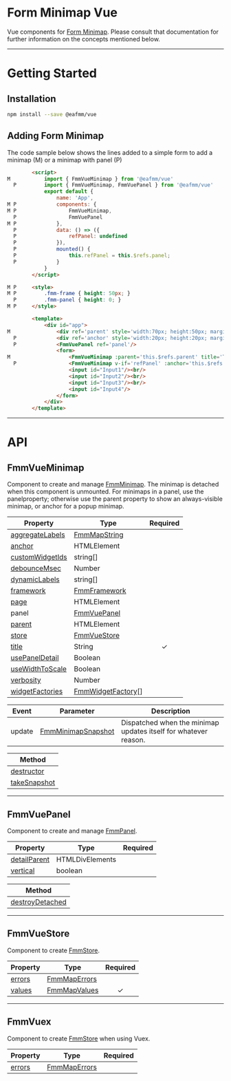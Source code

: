 # Form Minimap Vue
Vue components for [Form Minimap](https://www.npmjs.com/package/@eafmm/core).
Please consult that documentation for further information on the concepts mentioned below.

***
# Getting Started
## Installation
```bash
npm install --save @eafmm/vue
```

## Adding Form Minimap
The code sample below shows the lines added to a simple form to add a minimap (M) or a minimap with panel (P)
```html
        <script>
M           import { FmmVueMinimap } from '@eafmm/vue'
  P         import { FmmVueMinimap, FmmVuePanel } from '@eafmm/vue'
            export default {
                name: 'App',
M P             components: {
M P                 FmmVueMinimap,
  P                 FmmVuePanel
M P             },
  P             data: () => ({
  P                 refPanel: undefined
  P             }),
  P             mounted() {
  P                 this.refPanel = this.$refs.panel;
  P             }
            }
        </script>

M P     <style>
M P         .fmm-frame { height: 50px; }
  P         .fmm-panel { height: 0; }
M P     </style>

        <template>
            <div id="app">
M               <div ref='parent' style='width:70px; height:50px; margin-left:200px'></div>
  P             <div ref='anchor' style='width:20px; height:20px; margin-left:200px'></div>
  P             <FmmVuePanel ref='panel'/>
                <form>
M                   <FmmVueMinimap :parent='this.$refs.parent' title='Title'/>
  P                 <FmmVueMinimap v-if='refPanel' :anchor='this.$refs.anchor' :panel='refPanel' title='Title'/>
                    <input id="Input1"/><br/>
                    <input id="Input2"/><br/>
                    <input id="Input3"/><br/>
                    <input id="Input4"/>
                </form>
            </div>
        </template>
```

***
# API
## FmmVueMinimap
Component to create and manage [FmmMinimap](https://www.npmjs.com/package/@eafmm/core#fmmminimap).
The minimap is detached when this component is unmounted.
For minimaps in a panel, use the panelproperty; otherwise use the parent property to show an always-visible minimap, or anchor for a popup minimap.

Property | Type | Required
--- | --- | :---:
[aggregateLabels](https://www.npmjs.com/package/@eafmm/core#mcp-aggregatelabels) | [FmmMapString](https://www.npmjs.com/package/@eafmm/core#fmmmapstring)
[anchor](https://www.npmjs.com/package/@eafmm/core#mcp-anchor) | HTMLElement
[customWidgetIds](https://www.npmjs.com/package/@eafmm/core#mm-compose-customwidgetids) | string[]
[debounceMsec](https://www.npmjs.com/package/@eafmm/core#mcp-debouncemsec) | Number
[dynamicLabels](https://www.npmjs.com/package/@eafmm/core#mcp-dynamiclabels) | string[]
[framework](https://www.npmjs.com/package/@eafmm/core#mcp-framework) | [FmmFramework](https://www.npmjs.com/package/@eafmm/core#fmmframework)
[page](https://www.npmjs.com/package/@eafmm/core#mcp-page) | HTMLElement
panel | [FmmVuePanel](#fmmvuepanel)
[parent](https://www.npmjs.com/package/@eafmm/core#pcm-parent) | HTMLElement
[store](https://www.npmjs.com/package/@eafmm/core#mcp-store) | [FmmVueStore](#fmmvuestore)
[title](https://www.npmjs.com/package/@eafmm/core#mcp-title) | String | &check;
[usePanelDetail](https://www.npmjs.com/package/@eafmm/core#mcp-usepaneldetail) | Boolean
[useWidthToScale](https://www.npmjs.com/package/@eafmm/core#mcp-usewidthtoscale) | Boolean
[verbosity](https://www.npmjs.com/package/@eafmm/core#mcp-verbosity) | Number
[widgetFactories](https://www.npmjs.com/package/@eafmm/core#mcp-widgetfactories) | [FmmWidgetFactory](https://www.npmjs.com/package/@eafmm/core#fmmwidgetfactory)[]

Event | Parameter | Description
--- | --- | ---
update | [FmmMinimapSnapshot](https://www.npmjs.com/package/@eafmm/core#fmmminimapsnapshot) | Dispatched when the minimap updates itself for whatever reason.

| Method
| ---
| [destructor](https://www.npmjs.com/package/@eafmm/core#mm-destructor)
| [takeSnapshot](https://www.npmjs.com/package/@eafmm/core#mm-takesnapshot)

***
## FmmVuePanel
Component to create and manage [FmmPanel](https://www.npmjs.com/package/@eafmm/core#fmmpanel).

Property | Type | Required
--- | --- | :---:
[detailParent](https://www.npmjs.com/package/@eafmm/core#pcp-detailparent) | HTMLDivElements
[vertical](https://www.npmjs.com/package/@eafmm/core#pcp-vertical) | boolean

| Method
| ---
| [destroyDetached](https://www.npmjs.com/package/@eafmm/core#pm-destroydetached)

***
## FmmVueStore
Component to create [FmmStore](https://www.npmjs.com/package/@eafmm/core#fmmstore).

Property | Type | Required
--- | --- | :---:
[errors](https://www.npmjs.com/package/@eafmm/core#scp-errors) | [FmmMapErrors](https://www.npmjs.com/package/@eafmm/core#fmmmaperrors)
[values](https://www.npmjs.com/package/@eafmm/core#scp-values) | [FmmMapValues](https://www.npmjs.com/package/@eafmm/core#fmmmapvalues) | &check;

***
## FmmVuex
Component to create [FmmStore](https://www.npmjs.com/package/@eafmm/core#fmmstore) when using Vuex.

Property | Type | Required
--- | --- | :---:
[errors](https://www.npmjs.com/package/@eafmm/core#scp-errors) | [FmmMapErrors](https://www.npmjs.com/package/@eafmm/core#fmmmaperrors)
